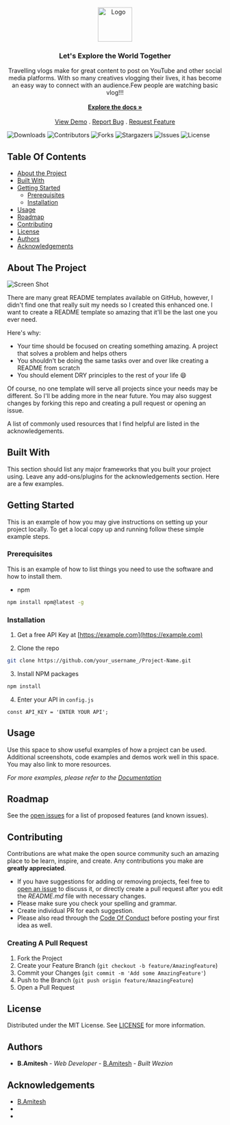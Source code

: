 <br/>
<p align="center">
  <a href="https://github.com/amitesh-183/Wezion">
    <img src="https://wezion.netlify.app/icons/logo.png" alt="Logo" width="80" height="80">
  </a>

  <h3 align="center">Let's Explore the World Together</h3>

  <p align="center">
    Travelling vlogs make for great content to post on YouTube and other social media platforms.
With so many creatives vlogging their lives, it has become an easy way to connect
with an audience.Few people are watching basic vlog!!!
    <br/>
    <br/>
    <a href="https://github.com/amitesh-183/Wezion"><strong>Explore the docs »</strong></a>
    <br/>
    <br/>
    <a href="https://github.com/amitesh-183/Wezion">View Demo</a>
    .
    <a href="https://github.com/amitesh-183/Wezion/issues">Report Bug</a>
    .
    <a href="https://github.com/amitesh-183/Wezion/issues">Request Feature</a>
  </p>
</p>

![Downloads](https://img.shields.io/github/downloads/amitesh-183/Wezion/total) ![Contributors](https://img.shields.io/github/contributors/amitesh-183/Wezion?color=dark-green) ![Forks](https://img.shields.io/github/forks/amitesh-183/Wezion?style=social) ![Stargazers](https://img.shields.io/github/stars/amitesh-183/Wezion?style=social) ![Issues](https://img.shields.io/github/issues/amitesh-183/Wezion) ![License](https://img.shields.io/github/license/amitesh-183/Wezion) 

## Table Of Contents

* [About the Project](#about-the-project)
* [Built With](#built-with)
* [Getting Started](#getting-started)
  * [Prerequisites](#prerequisites)
  * [Installation](#installation)
* [Usage](#usage)
* [Roadmap](#roadmap)
* [Contributing](#contributing)
* [License](#license)
* [Authors](#authors)
* [Acknowledgements](#acknowledgements)

## About The Project

![Screen Shot](https://wezion.netlify.app/img/Website.png)

There are many great README templates available on GitHub, however, I didn't find one that really suit my needs so I created this enhanced one. I want to create a README template so amazing that it'll be the last one you ever need.

Here's why:

* Your time should be focused on creating something amazing. A project that solves a problem and helps others
* You shouldn't be doing the same tasks over and over like creating a README from scratch
* You should element DRY principles to the rest of your life :smile:

Of course, no one template will serve all projects since your needs may be different. So I'll be adding more in the near future. You may also suggest changes by forking this repo and creating a pull request or opening an issue.

A list of commonly used resources that I find helpful are listed in the acknowledgements.

## Built With

This section should list any major frameworks that you built your project using. Leave any add-ons/plugins for the acknowledgements section. Here are a few examples.

## Getting Started

This is an example of how you may give instructions on setting up your project locally.
To get a local copy up and running follow these simple example steps.

### Prerequisites

This is an example of how to list things you need to use the software and how to install them.

* npm

```sh
npm install npm@latest -g
```

### Installation

1. Get a free API Key at [https://example.com](https://example.com)

2. Clone the repo

```sh
git clone https://github.com/your_username_/Project-Name.git
```

3. Install NPM packages

```sh
npm install
```

4. Enter your API in `config.js`

```JS
const API_KEY = 'ENTER YOUR API';
```

## Usage

Use this space to show useful examples of how a project can be used. Additional screenshots, code examples and demos work well in this space. You may also link to more resources.

_For more examples, please refer to the [Documentation](https://example.com)_

## Roadmap

See the [open issues](https://github.com/amitesh-183/Wezion/issues) for a list of proposed features (and known issues).

## Contributing

Contributions are what make the open source community such an amazing place to be learn, inspire, and create. Any contributions you make are **greatly appreciated**.
* If you have suggestions for adding or removing projects, feel free to [open an issue](https://github.com/amitesh-183/Wezion/issues/new) to discuss it, or directly create a pull request after you edit the *README.md* file with necessary changes.
* Please make sure you check your spelling and grammar.
* Create individual PR for each suggestion.
* Please also read through the [Code Of Conduct](https://github.com/amitesh-183/Wezion/blob/main/CODE_OF_CONDUCT.md) before posting your first idea as well.

### Creating A Pull Request

1. Fork the Project
2. Create your Feature Branch (`git checkout -b feature/AmazingFeature`)
3. Commit your Changes (`git commit -m 'Add some AmazingFeature'`)
4. Push to the Branch (`git push origin feature/AmazingFeature`)
5. Open a Pull Request

## License

Distributed under the MIT License. See [LICENSE](https://github.com/amitesh-183/Wezion/blob/main/LICENSE.md) for more information.

## Authors

* **B.Amitesh** - *Web Developer* - [B.Amitesh](https://github.com/amitesh-183/) - *Built Wezion*

## Acknowledgements

* [B.Amitesh](https://github.com/amitesh-183/)
* []()
* []()
